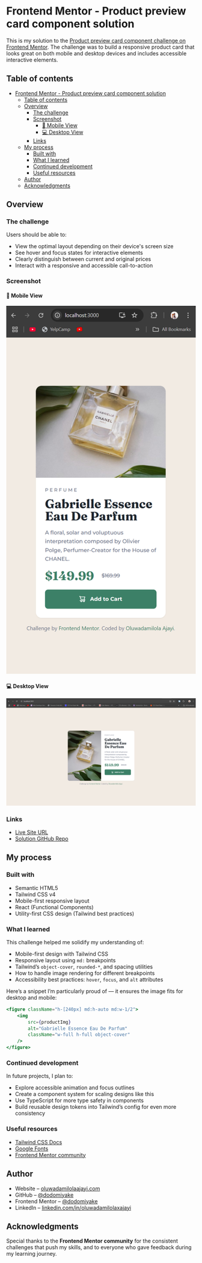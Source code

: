 # Frontend Mentor - Product preview card component solution

This is my solution to the [Product preview card component challenge on Frontend Mentor](https://www.frontendmentor.io/challenges/product-preview-card-component-GO7UmttRfa). The challenge was to build a responsive product card that looks great on both mobile and desktop devices and includes accessible interactive elements.

## Table of contents

- [Frontend Mentor - Product preview card component solution](#frontend-mentor---product-preview-card-component-solution)
  - [Table of contents](#table-of-contents)
  - [Overview](#overview)
    - [The challenge](#the-challenge)
    - [Screenshot](#screenshot)
      - [📱 Mobile View](#-mobile-view)
      - [💻 Desktop View](#-desktop-view)
    - [Links](#links)
  - [My process](#my-process)
    - [Built with](#built-with)
    - [What I learned](#what-i-learned)
    - [Continued development](#continued-development)
    - [Useful resources](#useful-resources)
  - [Author](#author)
  - [Acknowledgments](#acknowledgments)

## Overview

### The challenge

Users should be able to:

- View the optimal layout depending on their device's screen size
- See hover and focus states for interactive elements
- Clearly distinguish between current and original prices
- Interact with a responsive and accessible call-to-action

### Screenshot

#### 📱 Mobile View  
![Mobile view](./public/screenshot-mobile.png)

#### 💻 Desktop View  
![Desktop view](./public/screenshot-desktop.png)

### Links

- [Live Site URL](https://hollywoodchallenge.onrender.com/)
- [Solution GitHub Repo](https://github.com/dodomiyake/hollywoodchallenge)

## My process

### Built with

- Semantic HTML5
- Tailwind CSS v4
- Mobile-first responsive layout
- React (Functional Components)
- Utility-first CSS design (Tailwind best practices)

### What I learned

This challenge helped me solidify my understanding of:

- Mobile-first design with Tailwind CSS
- Responsive layout using `md:` breakpoints
- Tailwind’s `object-cover`, `rounded-*`, and spacing utilities
- How to handle image rendering for different breakpoints
- Accessibility best practices: `hover`, `focus`, and `alt` attributes

Here’s a snippet I’m particularly proud of — it ensures the image fits for desktop and mobile:

```jsx
<figure className="h-[240px] md:h-auto md:w-1/2">
    <img
        src={productImg}
        alt="Gabrielle Essence Eau De Parfum"
        className="w-full h-full object-cover"
    />
</figure>
```

### Continued development

In future projects, I plan to:

- Explore accessible animation and focus outlines
- Create a component system for scaling designs like this
- Use TypeScript for more type safety in components
- Build reusable design tokens into Tailwind’s config for even more consistency

### Useful resources

- [Tailwind CSS Docs](https://tailwindcss.com/docs)
- [Google Fonts](https://fonts.google.com)
- [Frontend Mentor community](https://www.frontendmentor.io)

## Author

- Website – [oluwadamilolaajayi.com](https://oluwadamilolaajayi.com)
- GitHub – [@dodomiyake](https://github.com/dodomiyake)
- Frontend Mentor – [@dodomiyake](https://www.frontendmentor.io/profile/dodomiyake)
- LinkedIn – [linkedin.com/in/oluwadamilolaxajayi](https://linkedin.com/in/oluwadamilolaxajayi)

## Acknowledgments

Special thanks to the **Frontend Mentor community** for the consistent challenges that push my skills, and to everyone who gave feedback during my learning journey.